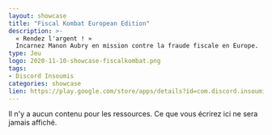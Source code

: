 ```yaml
---
layout: showcase
title: "Fiscal Kombat European Edition"
description: >-
  « Rendez l'argent ! »
  Incarnez Manon Aubry en mission contre la fraude fiscale en Europe.
type: Jeu
logo: 2020-11-10-showcase-fiscalkombat.png
tags:
- Discord Insoumis 
categories: showcase
lien: https://play.google.com/store/apps/details?id=com.discord.insoumis
---
```


Il n'y a aucun contenu pour les ressources.
Ce que vous écrirez ici ne sera jamais affiché.
